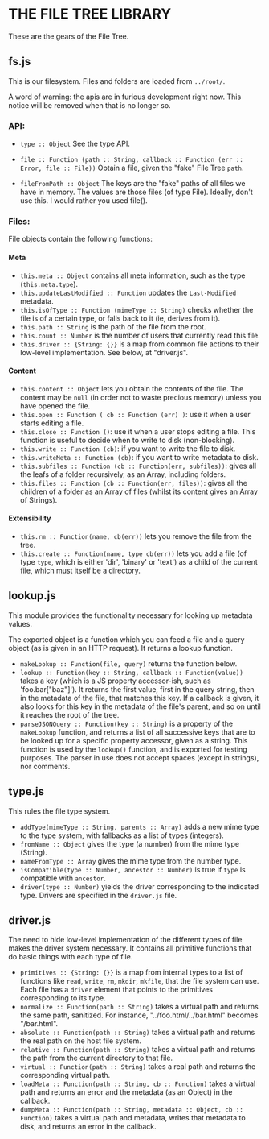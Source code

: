 THE FILE TREE LIBRARY
=====================


These are the gears of the File Tree.

fs.js
-----

This is our filesystem. Files and folders are loaded from `../root/`.

A word of warning: the apis are in furious development right now. This notice
will be removed when that is no longer so.

### API:

- `type :: Object`
  See the type API.

- `file :: Function (path :: String, callback :: Function (err :: Error, file
  :: File))`
  Obtain a file, given the "fake" File Tree `path`.

- `fileFromPath :: Object`
  The keys are the "fake" paths of all files we have in memory. The values are
  those files (of type File).
  Ideally, don't use this. I would rather you used file().

### Files:

File objects contain the following functions:

#### Meta

* `this.meta :: Object` contains all meta information, such as the type
  (`this.meta.type`).
* `this.updateLastModified :: Function` updates the `Last-Modified` metadata.
* `this.isOfType :: Function (mimeType :: String)` checks whether the file is
  of a certain type, or falls back to it (ie, derives from it).
* `this.path :: String` is the path of the file from the root.
* `this.count :: Number` is the number of users that currently read this file.
* `this.driver :: {String: {}}` is a map from common file actions to their
  low-level implementation. See below, at "driver.js".

#### Content

* `this.content :: Object` lets you obtain the contents of the file.
  The content may be `null` (in order not to waste precious memory) unless you
  have opened the file.
* `this.open :: Function ( cb :: Function (err) )`: use it when a user starts
  editing a file.
* `this.close :: Function ()`: use it when a user stops editing a file.
  This function is useful to decide when to write to disk (non-blocking).
* `this.write :: Function (cb)`: if you want to write the file to disk.
* `this.writeMeta :: Function (cb)`: if you want to write metadata to disk.
* `this.subfiles :: Function (cb :: Function(err, subfiles))`: gives all the
  leafs of a folder recursively, as an Array, including folders.
* `this.files :: Function (cb :: Function(err, files))`: gives all the
  children of a folder as an Array of files (whilst its content gives an Array
  of Strings).

#### Extensibility

* `this.rm :: Function(name, cb(err))` lets you remove the file from the tree.
* `this.create :: Function(name, type cb(err))` lets you add a file (of type
  `type`, which is either 'dir', 'binary' or 'text') as a
  child of the current file, which must itself be a directory.


lookup.js
---------

This module provides the functionality necessary for looking up metadata values.

The exported object is a function which you can feed a file and a query object
(as is given in an HTTP request). It returns a lookup function.

* `makeLookup :: Function(file, query)` returns the function below.
* `lookup :: Function(key :: String, callback :: Function(value))` takes a key
  (which is a JS property accessor-ish, such as 'foo.bar["baz"]'). It returns
  the first value, first in the query string, then in the metadata of the file,
  that matches this key. If a callback is given, it also looks for this key in
  the metadata of the file's parent, and so on until it reaches the root of the
  tree.
* `parseJSONQuery :: Function(key :: String)` is a property of the `makeLookup`
  function, and returns a list of all successive keys that are to be looked up
  for a specific property accessor, given as a string. This function is used by
  the `lookup()` function, and is exported for testing purposes. The parser in
  use does not accept spaces (except in strings), nor comments.


type.js
-------

This rules the file type system.

- `addType(mimeType :: String, parents :: Array)` adds a new mime type to the
  type system, with fallbacks as a list of types (integers).
- `fromName :: Object` gives the type (a number) from the mime type (String).
- `nameFromType :: Array` gives the mime type from the number type.
- `isCompatible(type :: Number, ancestor :: Number)` is true if `type` is
  compatible with `ancestor`.
- `driver(type :: Number)` yields the driver corresponding to the indicated
  type. Drivers are specified in the `driver.js` file.


driver.js
---------

The need to hide low-level implementation of the different types of file makes
the driver system necessary. It contains all primitive functions that do basic
things with each type of file.

- `primitives :: {String: {}}` is a map from internal types to a list of
  functions like `read`, `write`, `rm`, `mkdir`, `mkfile`, that the file system
  can use. Each file has a `driver` element that points to the primitives
  corresponding to its type.
- `normalize :: Function(path :: String)` takes a virtual path and returns the
  same path, sanitized. For instance, "../foo.html/../bar.html" becomes
  "/bar.html".
- `absolute :: Function(path :: String)` takes a virtual path and returns the
  real path on the host file system.
- `relative :: Function(path :: String)` takes a virtual path and returns the
  path from the current directory to that file.
- `virtual :: Function(path :: String)` takes a real path and returns the
  corresponding virtual path.
- `loadMeta :: Function(path :: String, cb :: Function)` takes a virtual path
  and returns an error and the metadata (as an Object) in the callback.
- `dumpMeta :: Function(path :: String, metadata :: Object, cb :: Function)`
  takes a virtual path and metadata, writes that metadata to disk, and returns
  an error in the callback.

